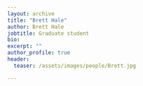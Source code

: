 ```yaml
---
layout: archive
title: "Brett Hale"
author: Brett Hale
jobtitle: Graduate student
bio:
excerpt: ""
author_profile: true
header:
  teaser: /assets/images/people/Brett.jpg

---
```

